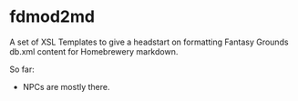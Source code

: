 # fdmod2md
A set of XSL Templates to give a headstart on formatting Fantasy Grounds db.xml content for Homebrewery markdown.

So far:
* NPCs are mostly there.